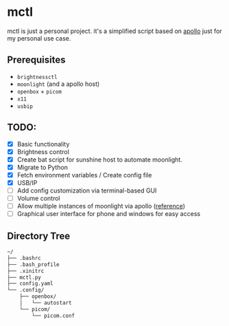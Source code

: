 # mctl 
mctl is just a personal project. it's a simplified script based on [apollo](https://github.com/ClassicOldSong/Apollo) just for my personal use case.

## Prerequisites
- `brightnessctl`
- `moonlight` (and a apollo host)
- `openbox` + `picom`
- `x11`
- `usbip`

## TODO:
- [x] Basic functionality
- [x] Brightness control
- [x] Create bat script for sunshine host to automate moonlight.
- [x] Migrate to Python
- [x] Fetch environment variables / Create config file
- [x] USB/IP
- [ ] Add config customization via terminal-based GUI
- [ ] Volume control
- [ ] Allow multiple instances of moonlight via apollo ([reference](https://github.com/ClassicOldSong/Apollo/wiki/How-to-start-multiple-instances-of-Apollo))
- [ ] Graphical user interface for phone and windows for easy access

## Directory Tree
```bash
~/
├── .bashrc
├── .bash_profile
├── .xinitrc
├── mctl.py
├── config.yaml
└── .config/
    ├── openbox/
    │   └── autostart
    └── picom/
        └── picom.conf
```
